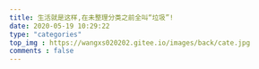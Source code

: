```yaml
---
title: 生活就是这样,在未整理分类之前全叫“垃圾”!
date: 2020-05-19 10:29:22
type: "categories"
top_img : https://wangxs020202.gitee.io/images/back/cate.jpg
comments : false
---
```

